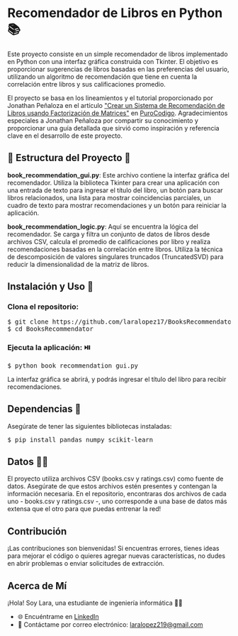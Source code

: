 # Recomendador de Libros en Python 📚
Este proyecto consiste en un simple recomendador de libros implementado en Python con una interfaz gráfica construida con Tkinter. 
El objetivo es proporcionar sugerencias de libros basadas en las preferencias del usuario, utilizando un algoritmo de recomendación que tiene en cuenta la correlación entre libros y sus calificaciones promedio.

El proyecto se basa en los lineamientos y el tutorial proporcionado por Jonathan Peñaloza en el artículo ["Crear un Sistema de Recomendación de Libros usando Factorización de Matrices"](https://www.purocodigo.net/articulo/crear-un-sistema-de-recomendacion-de-libros-usando-factorizacion-de-matrices) en [PuroCodigo](https://www.purocodigo.net/).
Agradecimientos especiales a Jonathan Peñaloza por compartir su conocimiento y proporcionar una guía detallada que sirvió como inspiración y referencia clave en el desarrollo de este proyecto.

## 🚧 Estructura del Proyecto 🚧
**book_recommendation_gui.py**: Este archivo contiene la interfaz gráfica del recomendador. Utiliza la biblioteca Tkinter para crear una aplicación con una entrada de texto para ingresar el título del libro, 
un botón para buscar libros relacionados, una lista para mostrar coincidencias parciales, un cuadro de texto para mostrar recomendaciones y un botón para reiniciar la aplicación.

**book_recommendation_logic.py**: Aquí se encuentra la lógica del recomendador. Se carga y filtra un conjunto de datos de libros desde archivos CSV, calcula el promedio de calificaciones por libro y realiza 
recomendaciones basadas en la correlación entre libros. Utiliza la técnica de descomposición de valores singulares truncados (TruncatedSVD) para reducir la dimensionalidad de la matriz de libros.

## Instalación y Uso 🧐
### Clona el repositorio:
<pre>
$ git clone https://github.com/laralopez17/BooksRecommendator.git
$ cd BooksRecommendator
</pre>

### Ejecuta la aplicación: ⏯️
<pre>
$ python book_recommendation_gui.py
</pre>
La interfaz gráfica se abrirá, y podrás ingresar el título del libro para recibir recomendaciones.

## Dependencias 🧰
Asegúrate de tener las siguientes bibliotecas instaladas:
<pre>
$ pip install pandas numpy scikit-learn
</pre>
## Datos 😶‍🌫️
El proyecto utiliza archivos CSV (books.csv y ratings.csv) como fuente de datos. Asegúrate de que estos archivos estén presentes y contengan la información necesaria.
En el repositorio, encontraras dos archivos de cada uno - books.csv y ratings.csv -, uno corresponde a una base de datos más extensa que el otro para que puedas entrenar la red!

## Contribución 
¡Las contribuciones son bienvenidas! Si encuentras errores, tienes ideas para mejorar el código o quieres agregar nuevas características, no dudes en abrir problemas o enviar solicitudes de extracción.

## Acerca de Mí

¡Hola! Soy Lara, una estudiante de ingeniería informática 🧑‍🎓

- 🌐 Encuéntrame en [LinkedIn](https://www.linkedin.com/in/laralopez17/)
- 📧 Contáctame por correo electrónico: laralopez219@gmail.com

